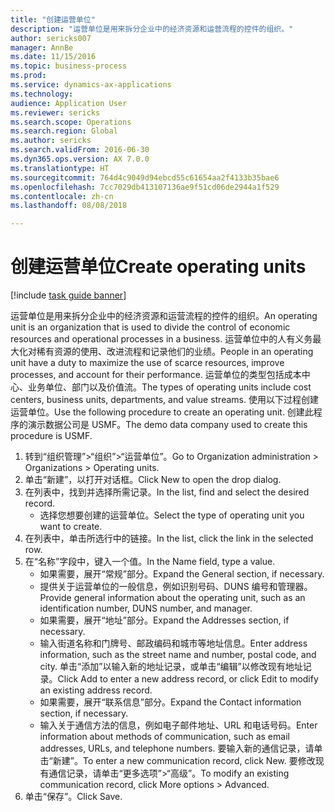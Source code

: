 ```yaml
--- 
title: "创建运营单位"
description: "运营单位是用来拆分企业中的经济资源和运营流程的控件的组织。"
author: sericks007
manager: AnnBe
ms.date: 11/15/2016
ms.topic: business-process
ms.prod: 
ms.service: dynamics-ax-applications
ms.technology: 
audience: Application User
ms.reviewer: sericks
ms.search.scope: Operations
ms.search.region: Global
ms.author: sericks
ms.search.validFrom: 2016-06-30
ms.dyn365.ops.version: AX 7.0.0
ms.translationtype: HT
ms.sourcegitcommit: 764d4c9049d94ebcd55c61654aa2f4133b35bae6
ms.openlocfilehash: 7cc7029db413107136ae9f51cd06de2944a1f529
ms.contentlocale: zh-cn
ms.lasthandoff: 08/08/2018

---
```

# <a name="create-operating-units"></a><span data-ttu-id="c8c1b-103">创建运营单位</span><span class="sxs-lookup"><span data-stu-id="c8c1b-103">Create operating units</span></span>

[!include [task guide banner](../../includes/task-guide-banner.md)]

<span data-ttu-id="c8c1b-104">运营单位是用来拆分企业中的经济资源和运营流程的控件的组织。</span><span class="sxs-lookup"><span data-stu-id="c8c1b-104">An operating unit is an organization that is used to divide the control of economic resources and operational processes in a business.</span></span> <span data-ttu-id="c8c1b-105">运营单位中的人有义务最大化对稀有资源的使用、改进流程和记录他们的业绩。</span><span class="sxs-lookup"><span data-stu-id="c8c1b-105">People in an operating unit have a duty to maximize the use of scarce resources, improve processes, and account for their performance.</span></span> <span data-ttu-id="c8c1b-106">运营单位的类型包括成本中心、业务单位、部门以及价值流。</span><span class="sxs-lookup"><span data-stu-id="c8c1b-106">The types of operating units include cost centers, business units, departments, and value streams.</span></span> <span data-ttu-id="c8c1b-107">使用以下过程创建运营单位。</span><span class="sxs-lookup"><span data-stu-id="c8c1b-107">Use the following procedure to create an operating unit.</span></span> <span data-ttu-id="c8c1b-108">创建此程序的演示数据公司是 USMF。</span><span class="sxs-lookup"><span data-stu-id="c8c1b-108">The demo data company used to create this procedure is USMF.</span></span>

1. <span data-ttu-id="c8c1b-109">转到“组织管理”>“组织”>“运营单位”。</span><span class="sxs-lookup"><span data-stu-id="c8c1b-109">Go to Organization administration > Organizations > Operating units.</span></span>
2. <span data-ttu-id="c8c1b-110">单击“新建”，以打开对话框。</span><span class="sxs-lookup"><span data-stu-id="c8c1b-110">Click New to open the drop dialog.</span></span>
3. <span data-ttu-id="c8c1b-111">在列表中，找到并选择所需记录。</span><span class="sxs-lookup"><span data-stu-id="c8c1b-111">In the list, find and select the desired record.</span></span>
    * <span data-ttu-id="c8c1b-112">选择您想要创建的运营单位。</span><span class="sxs-lookup"><span data-stu-id="c8c1b-112">Select the type of operating unit you want to create.</span></span>  
4. <span data-ttu-id="c8c1b-113">在列表中，单击所选行中的链接。</span><span class="sxs-lookup"><span data-stu-id="c8c1b-113">In the list, click the link in the selected row.</span></span>
5. <span data-ttu-id="c8c1b-114">在“名称”字段中，键入一个值。</span><span class="sxs-lookup"><span data-stu-id="c8c1b-114">In the Name field, type a value.</span></span>
    * <span data-ttu-id="c8c1b-115">如果需要，展开“常规”部分。</span><span class="sxs-lookup"><span data-stu-id="c8c1b-115">Expand the General section, if necessary.</span></span>  
    * <span data-ttu-id="c8c1b-116">提供关于运营单位的一般信息，例如识别号码、DUNS 编号和管理器。</span><span class="sxs-lookup"><span data-stu-id="c8c1b-116">Provide general information about the operating unit, such as an identification number, DUNS number, and manager.</span></span>    
    * <span data-ttu-id="c8c1b-117">如果需要，展开“地址”部分。</span><span class="sxs-lookup"><span data-stu-id="c8c1b-117">Expand the Addresses section, if necessary.</span></span>  
    * <span data-ttu-id="c8c1b-118">输入街道名称和门牌号、邮政编码和城市等地址信息。</span><span class="sxs-lookup"><span data-stu-id="c8c1b-118">Enter address information, such as the street name and number, postal code, and city.</span></span> <span data-ttu-id="c8c1b-119">单击“添加”以输入新的地址记录，或单击“编辑”以修改现有地址记录。</span><span class="sxs-lookup"><span data-stu-id="c8c1b-119">Click Add to enter a new address record, or click Edit to modify an existing address record.</span></span>   
    * <span data-ttu-id="c8c1b-120">如果需要，展开“联系信息”部分。</span><span class="sxs-lookup"><span data-stu-id="c8c1b-120">Expand the Contact information section, if necessary.</span></span>  
    * <span data-ttu-id="c8c1b-121">输入关于通信方法的信息，例如电子邮件地址、URL 和电话号码。</span><span class="sxs-lookup"><span data-stu-id="c8c1b-121">Enter information about methods of communication, such as email addresses, URLs, and telephone numbers.</span></span> <span data-ttu-id="c8c1b-122">要输入新的通信记录，请单击“新建”。</span><span class="sxs-lookup"><span data-stu-id="c8c1b-122">To enter a new communication record, click New.</span></span> <span data-ttu-id="c8c1b-123">要修改现有通信记录，请单击“更多选项”>“高级”。</span><span class="sxs-lookup"><span data-stu-id="c8c1b-123">To modify an existing communication record, click More options > Advanced.</span></span>   
6. <span data-ttu-id="c8c1b-124">单击“保存”。</span><span class="sxs-lookup"><span data-stu-id="c8c1b-124">Click Save.</span></span>


